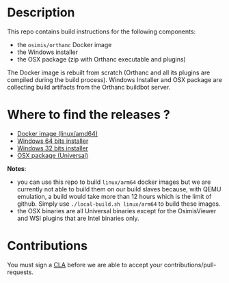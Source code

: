# Description

This repo contains build instructions for the following components:

- the `osimis/orthanc` Docker image
- the Windows installer
- the OSX package (zip with Orthanc executable and plugins)

The Docker image is rebuilt from scratch (Orthanc and all its plugins are compiled during the build process).
Windows Installer and OSX package are collecting build artifacts from the Orthanc buildbot server.

# Where to find the releases ?

- [Docker image (linux/amd64)](https://hub.docker.com/r/osimis/orthanc)
- [Windows 64 bits installer](https://orthanc.osimis.io/win-installer/OrthancInstaller-Win64-latest.exe)
- [Windows 32 bits installer](https://orthanc.osimis.io/win-installer/OrthancInstaller-Win32-latest.exe)
- [OSX package (Universal)](https://orthanc.osimis.io/osx/stable/orthancAndPluginsOSX.stable.zip)

**Notes**: 
- you can use this repo to build `linux/arm64` docker images but we are currently not able to build them on our build slaves because, with QEMU emulation, a build would take more than 12 hours which is the limit of github.  Simply use `./local-build.sh linux/arm64` to build these images.
- the OSX binaries are all Universal binaries except for the OsimisViewer and WSI plugins that are Intel binaries only.


# Contributions

You must sign a [CLA](https://en.wikipedia.org/wiki/Contributor_License_Agreement) before we are able to accept your contributions/pull-requests.  

